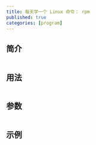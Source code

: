 ```yaml
---
title: 每天学一个 Linux 命令： rpm
published: true
categories: [program]
---
```


## 简介
```
```

## 用法
```
```

## 参数
```
```

## 示例
```
```
